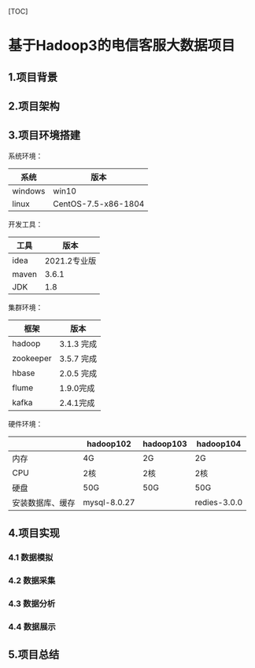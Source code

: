 

[TOC]

# 基于Hadoop3的电信客服大数据项目

## 1.项目背景

## 2.项目架构

## 3.项目环境搭建

系统环境：

| 系统    | 版本                |
| ------- | ------------------- |
| windows | win10               |
| linux   | CentOS-7.5-x86-1804 |

开发工具：

| 工具  | 版本         |
| ----- | ------------ |
| idea  | 2021.2专业版 |
| maven | 3.6.1        |
| JDK   | 1.8          |

集群环境：

| 框架      | 版本        |
| --------- | ----------- |
| hadoop    | 3.1.3  完成 |
| zookeeper | 3.5.7  完成 |
| hbase     | 2.0.5 完成  |
| flume     | 1.9.0完成   |
| kafka     | 2.4.1完成   |

硬件环境：

|                  | hadoop102    | hadoop103 | hadoop104    |
| ---------------- | ------------ | --------- | ------------ |
| 内存             | 4G           | 2G        | 2G           |
| CPU              | 2核          | 2核       | 2核          |
| 硬盘             | 50G          | 50G       | 50G          |
| 安装数据库、缓存 | mysql-8.0.27 |           | redies-3.0.0 |

## 4.项目实现

### 4.1 数据模拟

### 4.2 数据采集

### 4.3 数据分析

### 4.4 数据展示

## 5.项目总结

